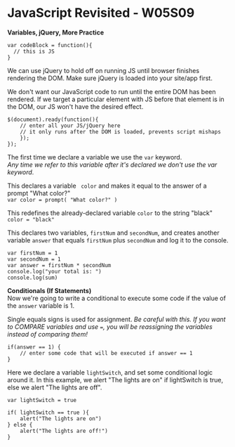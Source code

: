 # JavaScript Revisited - W05S09

**Variables, jQuery, More Practice**  

```
var codeBlock = function(){
  // this is JS
}
```
We can use jQuery to hold off on running JS until browser finishes rendering the DOM.  Make sure jQuery is loaded into your site/app first. 

We don't want our JavaScript code to run until the entire DOM has been rendered. If we target a particular element with JS before that element is in the DOM, our JS won't have the desired effect. 

```
$(document).ready(function(){
    // enter all your JS/jQuery here
    // it only runs after the DOM is loaded, prevents script mishaps
    });
});
```

The first time we declare a variable we use the `var` keyword.  
*Any time we refer to this variable after it's declared we don't use the var keyword*.  

This declares a variable ` color` and makes it equal to the answer of a prompt "What color?"  
`var color = prompt( "What color?" )`  

This redefines the already-declared variable `color` to the string "black"  
`color = "black"`  

This declares two variables, `firstNum` and `secondNum`, and creates another variable `answer` that equals `firstNum` plus `secondNum` and log it to the console.   

```
var firstNum = 1
var secondNum = 1
var answer = firstNum * secondNum
console.log("your total is: ")
console.log(sum)
```

**Conditionals (If Statements)**  
Now we're going to write a conditional to execute some code if the value of the `answer` variable is 1. 

Single equals signs is used for assignment. *Be careful with this. If you want to COMPARE variables and use `=`, you will be reassigning the variables instead of comparing them!*

```
if(answer == 1) {
	// enter some code that will be executed if answer == 1
}
```
Here we declare a variable `lightSwitch`, and set some conditional logic around it.  In this example, we alert "The lights are on" if lightSwitch is true, else we alert "The lights are off". 

```
var lightSwitch = true

if( lightSwitch == true ){
	alert("The lights are on")
} else {
	alert("The lights are off!")
}
```

